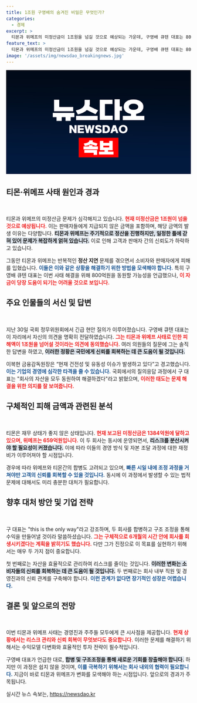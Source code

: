 ```yaml
---
title: 1조원 구영배의 숨겨진 비밀은 무엇인가?
categories:
  - 경제
excerpt: >
  티몬과 위메프의 미정산금이 1조원을 넘길 것으로 예상되는 가운데, 구영배 큐텐 대표는 800억원을 동원 가능하다고 밝혔지만, 긴급한 자금 조달이 어려운 상황이다. 이복현 금융감독원장은 두 기업의 건전성 문제를 우려하며, 사태 해결을 위한 구 대표의 의지와 계획에도 불구하고 불확실한 미래를 암시한다.
feature_text: >
  티몬과 위메프의 미정산금이 1조원을 넘길 것으로 예상되는 가운데, 구영배 큐텐 대표는 800억원을 동원 가능하다고 밝혔지만, 긴급한 자금 조달이 어려운 상황이다. 이복현 금융감독원장은 두 기업의 건전성 문제를 우려하며, 사태 해결을 위한 구 대표의 의지와 계획에도 불구하고 불확실한 미래를 암시한다.
image: '/assets/img/newsdao_breakingnews.jpg'
---
```


<p><img src="/assets/img/newsdao_breakingnews.jpg" alt="bookingtag 속보" /></p>

<h2 data-ke-size="size26">티몬·위메프 사태 원인과 경과</h2>

<p data-ke-size="size16">&nbsp;</p>

<p>티몬과 위메프의 미정산금 문제가 심각해지고 있습니다. <b><span style="color: #ee2323;">현재 미정산금은 1조원이 넘을 것으로 예상됩니다.</span></b> 이는 판매자들에게 지급되지 않은 금액을 포함하며, 해당 금액의 발생 이유는 다양합니다. <b><span style="background-color: #21538527;">티몬과 위메프는 주기적으로 정산을 진행하지만, 일정한 틀에 갇혀 있어 문제가 복잡하게 얽혀 있습니다.</span></b> 이로 인해 고객과 판매자 간의 신뢰도가 하락하고 있습니다. </p>

<p>그동안 티몬과 위메프는 반복적인 <strong>정산 지연</strong> 문제를 겪으면서 소비자와 판매자에게 피해를 입혔습니다. <b><span style="color: #1a5490;">이들은 이와 같은 상황을 해결하기 위한 방법을 모색해야 합니다.</span></b> 특히 구영배 큐텐 대표는 이번 사태 해결을 위해 800억원을 동원할 가능성을 언급했으나, <b><span style="color: #ee2323;">이 자금이 당장 도움이 되기는 어려울 것으로 보입니다.</span></b></p>

<h2 data-ke-size="size26">주요 인물들의 서신 및 답변</h2>

<p data-ke-size="size16">&nbsp;</p>

<p>지난 30일 국회 정무위원회에서 긴급 현안 질의가 이루어졌습니다. 구영배 큐텐 대표는 이 자리에서 자신의 의견을 명확히 전달하였습니다. <b><span style="color: #ee2323;">그는 티몬과 위메프 사태로 인한 피해액이 1조원을 넘어설 것이라는 의견에 동의했습니다.</span></b> 여러 의원들의 질문에 그는 솔직한 답변을 하였고, <b><span style="background-color: #21538527;">이러한 정황은 국민에게 신뢰를 회복하는 데 큰 도움이 될 것입니다.</span></b></p>

<p>이복현 금융감독원장은 “현재 건전성 및 유동성 이슈가 발생하고 있다”고 경고했습니다. <b><span style="color: #1a5490;">이는 기업의 경영에 심각한 타격을 줄 수 있습니다.</span></b> 국회에서의 질의응답 과정에서 구 대표는 "회사의 자산을 모두 동원하여 해결하겠다"라고 밝혔으며, <b><span style="color: #ee2323;">이러한 태도는 문제 해결을 위한 의지를 잘 보여줍니다.</span></b></p>

<h2 data-ke-size="size26">구체적인 피해 금액과 관련된 분석</h2>

<p data-ke-size="size16">&nbsp;</p>

<p>티몬은 재무 상태가 좋지 않은 상태입니다. <b><span style="color: #ee2323;">현재 보고된 미정산금은 1384억원에 달하고 있으며, 위메프는 659억원입니다.</span></b> 이 두 회사는 동시에 운영되면서, <b><span style="background-color: #21538527;">리스크를 분산시켜야 할 필요성이 커졌습니다.</span></b> 이에 따라 이들의 경영 방식 및 자본 조달 과정에 대한 재정비가 이루어져야 할 시점입니다.</p>

<p>경우에 따라 위메프와 티몬간의 합병도 고려되고 있으며, <b><span style="color: #1a5490;">빠른 시일 내에 조정 과정을 거쳐야만 고객의 신뢰를 회복할 수 있을 것입니다.</span></b> 동시에 이 과정에서 발생할 수 있는 법적 문제에 대해서도 미리 충분한 대처가 필요합니다. </p>

<h2 data-ke-size="size26">향후 대처 방안 및 기업 전략</h2>

<p data-ke-size="size16">&nbsp;</p>

<p>구 대표는 "this is the only way"라고 강조하며, 두 회사를 합병하고 구조 조정을 통해 수익을 만들어낼 것이라 말씀하셨습니다. <b><span style="color: #ee2323;">그는 구체적으로 6개월의 시간 안에 회사를 회생시키겠다는 계획을 밝히기도 했습니다.</span></b> 다만 그가 진정으로 이 목표를 실현하기 위해서는 매우 두 가지 점이 중요합니다.</p>

<p>첫 번째로는 자산을 효율적으로 관리하여 리스크를 줄이는 것입니다. <b><span style="background-color: #21538527;">이러한 변화는 소비자들의 신뢰를 회복하는 데 큰 도움이 될 것입니다.</span></b> 두 번째로는 회사 내부 직원 및 경영진과의 신뢰 관계를 구축해야 합니다. <b><span style="color: #1a5490;">이런 관계가 없다면 장기적인 성장은 어렵습니다.</span></b></p>

<h2 data-ke-size="size26">결론 및 앞으로의 전망</h2>

<p data-ke-size="size16">&nbsp;</p>

<p>이번 티몬과 위메프 사태는 경영진과 주주들 모두에게 큰 시사점을 제공합니다. <b><span style="color: #ee2323;">현재 상황에서는 리스크 관리와 신뢰 회복이 무엇보다도 중요합니다.</span></b> 이러한 문제를 해결하기 위해서는 수익모델 다변화와 효율적인 투자 전략이 필수적입니다.</p>

<p>구영배 대표가 언급한 대로, <b><span style="background-color: #21538527;">합병 및 구조조정을 통해 새로운 기회를 창출해야 합니다.</span></b> 하지만 이 과정은 쉽지 않을 것이며, <b><span style="color: #1a5490;">이를 극복하기 위해서는 회사 내외의 협력이 필요합니다.</span></b> 지금이 바로 티몬과 위메프가 변화를 모색해야 하는 시점입니다. 앞으로의 경과가 주목됩니다.</p>
실시간 뉴스 속보는, <a href="https://newsdao.kr" rel="dofollow">https://newsdao.kr</a>


